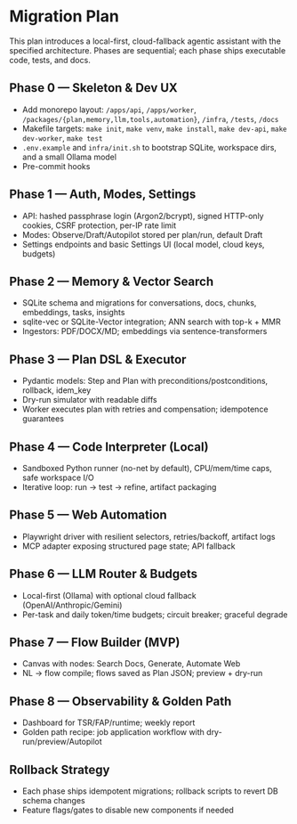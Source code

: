 # Migration Plan

This plan introduces a local-first, cloud-fallback agentic assistant with the specified architecture. Phases are sequential; each phase ships executable code, tests, and docs.

## Phase 0 — Skeleton & Dev UX

- Add monorepo layout: `/apps/api`, `/apps/worker`, `/packages/{plan,memory,llm,tools,automation}`, `/infra`, `/tests`, `/docs`
- Makefile targets: `make init`, `make venv`, `make install`, `make dev-api`, `make dev-worker`, `make test`
- `.env.example` and `infra/init.sh` to bootstrap SQLite, workspace dirs, and a small Ollama model
- Pre-commit hooks

## Phase 1 — Auth, Modes, Settings

- API: hashed passphrase login (Argon2/bcrypt), signed HTTP-only cookies, CSRF protection, per-IP rate limit
- Modes: Observe/Draft/Autopilot stored per plan/run, default Draft
- Settings endpoints and basic Settings UI (local model, cloud keys, budgets)

## Phase 2 — Memory & Vector Search

- SQLite schema and migrations for conversations, docs, chunks, embeddings, tasks, insights
- sqlite-vec or SQLite-Vector integration; ANN search with top-k + MMR
- Ingestors: PDF/DOCX/MD; embeddings via sentence-transformers

## Phase 3 — Plan DSL & Executor

- Pydantic models: Step and Plan with preconditions/postconditions, rollback, idem_key
- Dry-run simulator with readable diffs
- Worker executes plan with retries and compensation; idempotence guarantees

## Phase 4 — Code Interpreter (Local)

- Sandboxed Python runner (no-net by default), CPU/mem/time caps, safe workspace I/O
- Iterative loop: run → test → refine, artifact packaging

## Phase 5 — Web Automation

- Playwright driver with resilient selectors, retries/backoff, artifact logs
- MCP adapter exposing structured page state; API fallback

## Phase 6 — LLM Router & Budgets

- Local-first (Ollama) with optional cloud fallback (OpenAI/Anthropic/Gemini)
- Per-task and daily token/time budgets; circuit breaker; graceful degrade

## Phase 7 — Flow Builder (MVP)

- Canvas with nodes: Search Docs, Generate, Automate Web
- NL → flow compile; flows saved as Plan JSON; preview + dry-run

## Phase 8 — Observability & Golden Path

- Dashboard for TSR/FAP/runtime; weekly report
- Golden path recipe: job application workflow with dry-run/preview/Autopilot

## Rollback Strategy

- Each phase ships idempotent migrations; rollback scripts to revert DB schema changes
- Feature flags/gates to disable new components if needed
